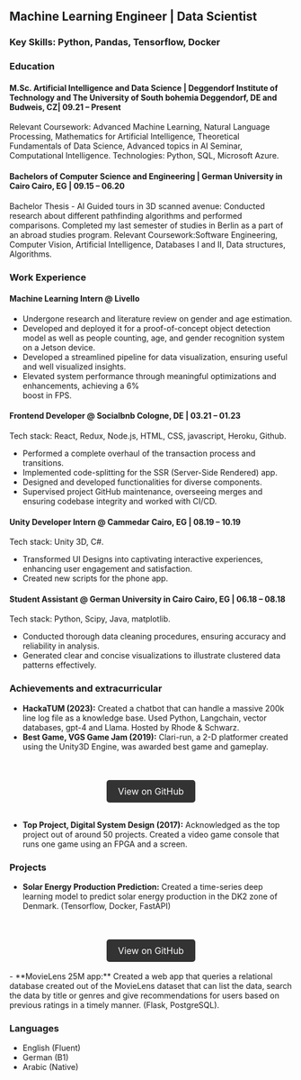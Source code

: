 <style>
.github-button-container {
    text-align: center; /* Center the button horizontally */
    margin-top: 20px;   /* Add some space above the button */
}

.github-button {
    display: inline-block;
    padding: 10px 20px;
    font-size: 16px;
    color: #ffffff;
    background-color: #333333; /* GitHub's dark gray color */
    border: none;
    border-radius: 5px;
    text-decoration: none;
    transition: background-color 0.3s ease;
}

.github-button:hover {
    background-color: #555555; /* Slightly lighter gray on hover */
}
</style>



## Machine Learning Engineer | Data Scientist
### Key Skills: Python, Pandas, Tensorflow, Docker

### Education
#### M.Sc. Artificial Intelligence and Data  Science | Deggendorf Institute of Technology and The University of South bohemia					        	           Deggendorf, DE and Budweis, CZ| 09.21 – Present

Relevant Coursework: Advanced Machine Learning, Natural Language Processing, Mathematics for Artificial Intelligence, Theoretical Fundamentals of Data Science, Advanced topics in AI Seminar, Computational Intelligence. Technologies: Python, SQL, Microsoft Azure.
#### Bachelors of Computer Science and Engineering | German University in Cairo                                      						          Cairo, EG | 09.15 – 06.20

Bachelor Thesis - AI Guided tours in 3D scanned avenue: Conducted research about different pathfinding algorithms and performed comparisons.
Completed my last semester of studies in Berlin as a part of an abroad studies program.
Relevant Coursework:Software Engineering, Computer Vision, Artificial Intelligence, Databases I and II, Data structures, Algorithms.


### Work Experience
#### Machine Learning Intern @ Livello
- Undergone research and literature review on gender and age estimation.
- Developed  and deployed it for a proof-of-concept object detection model as well  as people 
  counting, age, and gender recognition system on a Jetson device.
- Developed a streamlined pipeline for data visualization, ensuring useful and well visualized 
  insights.
- Elevated system performance through meaningful optimizations and enhancements, achieving a 6%   
  boost in FPS.

#### Frontend Developer @ Socialbnb 			       							      Cologne, DE | 03.21 – 01.23
  	 									
Tech stack: React, Redux, Node.js,  HTML, CSS, javascript, Heroku, Github.
- Performed a complete overhaul of the transaction process and transitions.
- Implemented code-splitting for the SSR (Server-Side Rendered) app.
- Designed and developed functionalities for diverse components.
- Supervised project GitHub maintenance, overseeing merges and ensuring codebase integrity and worked with CI/CD.

#### Unity Developer Intern @ Cammedar					       					           Cairo, EG | 08.19 – 10.19
	 									  
Tech stack: Unity 3D, C#.
- Transformed UI Designs into captivating interactive experiences, enhancing user engagement and satisfaction.
- Created new scripts for the phone app.


#### Student Assistant  @ German University in Cairo 			       					           Cairo, EG | 06.18 – 08.18
 	 									  
Tech stack: Python, Scipy, Java, matplotlib.
- Conducted thorough data cleaning procedures, ensuring accuracy and reliability in analysis.
- Generated clear and concise visualizations to illustrate clustered data patterns effectively.

### Achievements and extracurricular

- **HackaTUM (2023):** Created a chatbot that can handle a massive 200k line log file as a knowledge base. Used Python, Langchain, vector databases, gpt-4 and Llama. Hosted by Rhode & Schwarz.
- **Best Game, VGS Game Jam (2019):** Clari-run, a 2-D platformer created using the Unity3D Engine, was  awarded best game and gameplay.
<br/>

<div class="github-button-container">
        <a href="https://github.com/Jathrii/clari-run" class="github-button" target="_blank">
            View on GitHub
        </a>
 </div>

<br/>

- **Top Project, Digital System Design (2017):** Acknowledged as the top project out of around 50 projects. Created a video game console that runs one game using an FPGA and a screen.

### Projects

- **Solar Energy Production Prediction:** Created a time-series deep learning model to predict solar energy production in the DK2 zone of Denmark. (Tensorflow, Docker, FastAPI)

<br/>

<div class="github-button-container">
        <a href="https://github.com/KarimAlaaElDine/solar-energy-pred" class="github-button" target="_blank">
            View on GitHub
        </a>
 </div>
 
<br/>
- **MovieLens 25M app:** Created a web app that queries a relational database created out of the MovieLens dataset  that can list the data, search the data by title or genres and give recommendations for users based on previous ratings in a timely manner. (Flask, PostgreSQL).

### Languages
- English (Fluent)  
- German (B1) 
- Arabic (Native)
